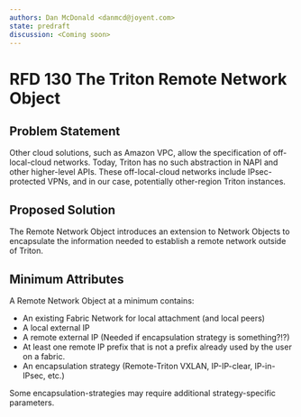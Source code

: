```yaml
---
authors: Dan McDonald <danmcd@joyent.com>
state: predraft
discussion: <Coming soon>
---
```


<!--
    This Source Code Form is subject to the terms of the Mozilla Public
    License, v. 2.0. If a copy of the MPL was not distributed with this
    file, You can obtain one at http://mozilla.org/MPL/2.0/.
-->

<!--
    Copyright 2018 Joyent
-->

# RFD 130 The Triton Remote Network Object


## Problem Statement

Other cloud solutions, such as Amazon VPC, allow the specification of
off-local-cloud networks.  Today, Triton has no such abstraction in NAPI and
other higher-level APIs.  These off-local-cloud networks include
IPsec-protected VPNs, and in our case, potentially other-region Triton
instances.

## Proposed Solution

The Remote Network Object introduces an extension to Network Objects to
encapsulate the information needed to establish a remote network outside of
Triton.

## Minimum Attributes

A Remote Network Object at a minimum contains:

- An existing Fabric Network for local attachment (and local peers)
- A local external IP
- A remote external IP (Needed if encapsulation strategy is something?!?)
- At least one remote IP prefix that is not a prefix already used by the user
  on a fabric.
- An encapsulation strategy (Remote-Triton VXLAN, IP-IP-clear, IP-in-IPsec,
  etc.)

Some encapsulation-strategies may require additional strategy-specific
parameters.


